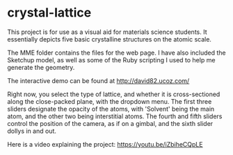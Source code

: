 # crystal-lattice
This project is for use as a visual aid for materials science students. It essentially depicts five basic crystalline structures on the atomic scale.

The MME folder contains the files for the web page. I have also included the Sketchup model, as well as some of the Ruby scripting I used to help me generate the geometry.


The interactive demo can be found at http://david82.ucoz.com/

Right now, you select the type of lattice, and whether it is cross-sectioned along the close-packed plane, with the dropdown menu.
The first three sliders designate the opacity of the atoms, with 'Solvent' being the main atom, and the other two being interstitial atoms. 
The fourth and fifth sliders control the position of the camera, as if on a gimbal, and the sixth slider dollys in and out.

Here is a video explaining the project: https://youtu.be/iZbiheCQpLE
